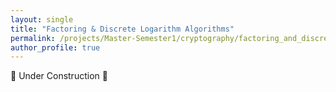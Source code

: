 ```yaml
---
layout: single
title: "Factoring & Discrete Logarithm Algorithms"
permalink: /projects/Master-Semester1/cryptography/factoring_and_discrete_logarithm_algorithms/
author_profile: true
---
```


🚧 Under Construction 🚧
